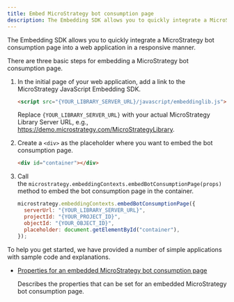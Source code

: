 ```yaml
---
title: Embed MicroStrategy bot consumption page
description: The Embedding SDK allows you to quickly integrate a MicroStrategy bot consumption page into a web application in a responsive manner.
---
```


The Embedding SDK allows you to quickly integrate a MicroStrategy bot consumption page into a web application in a responsive manner.

There are three basic steps for embedding a MicroStrategy bot consumption page.

1. In the initial page of your web application, add a link to the MicroStrategy JavaScript Embedding SDK.

   ```html
   <script src="{YOUR_LIBRARY_SERVER_URL}/javascript/embeddinglib.js"></script>
   ```

   Replace `{YOUR_LIBRARY_SERVER_URL}` with your actual MicroStrategy Library Server URL, e.g., https://demo.microstrategy.com/MicroStrategyLibrary.

1. Create a `<div>` as the placeholder where you want to embed the bot consumption page.

   ```html
   <div id="container"></div>
   ```

1. Call the `microstrategy.embeddingContexts.embedBotConsumptionPage(props)` method to embed the bot consumption page in the container.

   ```js
   microstrategy.embeddingContexts.embedBotConsumptionPage({
     serverUrl: "{YOUR_LIBRARY_SERVER_URL}",
     projectId: "{YOUR_PROJECT_ID}",
     objectId: "{YOUR_OBJECT_ID}",
     placeholder: document.getElementById("container"),
   });
   ```

To help you get started, we have provided a number of simple applications with sample code and explanations.

- [Properties for an embedded MicroStrategy bot consumption page](./embed-bot-consumption-properties.md)

  Describes the properties that can be set for an embedded MicroStrategy bot consumption page.
